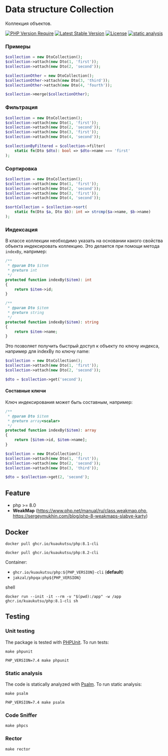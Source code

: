 # Data structure Collection

Коллекция объектов.

[![PHP Version Require](http://poser.pugx.org/kuaukutsu/ds-collection/require/php)](https://packagist.org/packages/kuaukutsu/ds-collection)
[![Latest Stable Version](https://poser.pugx.org/kuaukutsu/ds-collection/v/stable)](https://packagist.org/packages/kuaukutsu/ds-collection)
[![License](http://poser.pugx.org/kuaukutsu/ds-collection/license)](https://packagist.org/packages/kuaukutsu/ds-collection)
[![static analysis](https://github.com/kuaukutsu/ds-collection/workflows/Static%20code%20analysis/badge.svg)](https://github.com/kuaukutsu/ds-collection/actions?query=workflow%3A%22Static+code+analysis%22)


### Примеры

```php
$collection = new DtoCollection();
$collection->attach(new Dto(1, 'first'));
$collection->attach(new Dto(2, 'second'));

$collectionOther = new DtoCollection();
$collectionOther->attach(new Dto(3, 'third'));
$collectionOther->attach(new Dto(4, 'fourth'));

$collection->merge($collectionOther);
```

### Фильтрация

```php
$collection = new DtoCollection();
$collection->attach(new Dto(1, 'first'));
$collection->attach(new Dto(2, 'second'));
$collection->attach(new Dto(3, 'first'));
$collection->attach(new Dto(4, 'second'));

$collectionByFiltered = $collection->filter(
    static fn(Dto $dto): bool => $dto->name === 'first'
);
```

### Сортировка

```php
$collection = new DtoCollection();
$collection->attach(new Dto(1, 'first'));
$collection->attach(new Dto(2, 'second'));
$collection->attach(new Dto(3, 'first'));
$collection->attach(new Dto(4, 'second'));

$sortCollection = $collection->sort(
    static fn(Dto $a, Dto $b): int => strcmp($a->name, $b->name)
);
```

### Индексация

В классе коллекции необходимо указать на основании какого свойства объекта индексировать коллекцию. 
Это делается при помощи метода `indexBy`, например:

```php
/**
 * @param Dto $item
 * @return int
 */
protected function indexBy($item): int
{
    return $item->id;
}
```

```php
/**
 * @param Dto $item
 * @return string
 */
protected function indexBy($item): string
{
    return $item->name;
}
```

Это позволяет получить быстрый доступ к объекту по ключу индекса, например для indexBy по ключу name:

```php
$collection = new DtoCollection();
$collection->attach(new Dto(1, 'first'));
$collection->attach(new Dto(2, 'second'));

$dto = $collection->get('second');
```

#### Составные ключи

Ключ индексирования может быть составным, например:

```php
/**
 * @param Dto $item
 * @return array<scalar>
 */
protected function indexBy($item): array
{
    return [$item->id, $item->name];
}
```

```php
$collection = new DtoCollection();
$collection->attach(new Dto(1, 'first'));
$collection->attach(new Dto(2, 'second'));
$collection->attach(new Dto(3, 'third'));

$dto = $collection->get(2, 'second');
```

## Feature

- php >= 8.0
- **WeakMap** (https://www.php.net/manual/ru/class.weakmap.php, https://sergeymukhin.com/blog/php-8-weakmaps-slabye-karty)

## Docker

```shell
docker pull ghcr.io/kuaukutsu/php:8.1-cli
```

```shell
docker pull ghcr.io/kuaukutsu/php:8.2-cli
```

Container:
- `ghcr.io/kuaukutsu/php:${PHP_VERSION}-cli` (**default**)
- `jakzal/phpqa:php${PHP_VERSION}`

shell

```shell
docker run --init -it --rm -v "$(pwd):/app" -w /app ghcr.io/kuaukutsu/php:8.1-cli sh
```

## Testing

### Unit testing

The package is tested with [PHPUnit](https://phpunit.de/). To run tests:

```shell
make phpunit
```

```shell
PHP_VERSION=7.4 make phpunit
```

### Static analysis

The code is statically analyzed with [Psalm](https://psalm.dev/). To run static analysis:

```shell
make psalm
```

```shell
PHP_VERSION=7.4 make psalm
```

### Code Sniffer

```shell
make phpcs
```

### Rector

```shell
make rector
```
